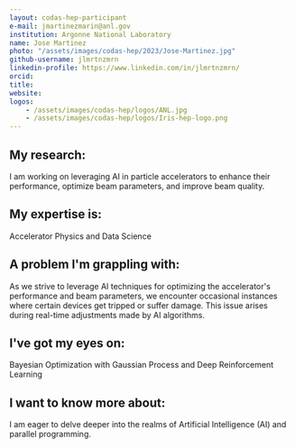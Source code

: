 ```yaml
---
layout: codas-hep-participant
e-mail: jmartinezmarin@anl.gov
institution: Argonne National Laboratory
name: Jose Martinez
photo: "/assets/images/codas-hep/2023/Jose-Martinez.jpg"
github-username: jlmrtnzmrn
linkedin-profile: https://www.linkedin.com/in/jlmrtnzmrn/
orcid:
title:
website:
logos:
    - /assets/images/codas-hep/logos/ANL.jpg
    - /assets/images/codas-hep/logos/Iris-hep-logo.png
---
```


## My research:
I am working on leveraging AI in particle accelerators to enhance their performance, optimize beam parameters, and improve beam quality.

## My expertise is:
Accelerator Physics and Data Science

## A problem I'm grappling with:
As we strive to leverage AI techniques for optimizing the accelerator's performance and beam parameters, we encounter occasional instances where certain devices get tripped or suffer damage. This issue arises during real-time adjustments made by AI algorithms.

## I've got my eyes on:
Bayesian Optimization with Gaussian Process and Deep Reinforcement Learning

## I want to know more about:
I am eager to delve deeper into the realms of Artificial Intelligence (AI) and parallel programming.
